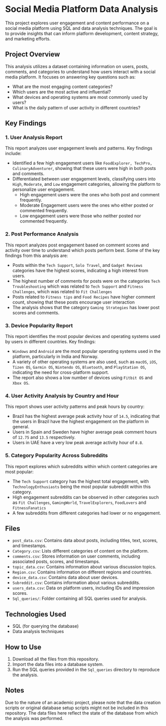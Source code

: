 # Social Media Platform Data Analysis

This project explores user engagement and content performance on a social media platform using SQL and data analysis techniques. The goal is to provide insights that can inform platform development, content strategy, and marketing efforts.

## Project Overview

This analysis utilizes a dataset containing information on users, posts, comments, and categories to understand how users interact with a social media platform. It focuses on answering key questions such as:

- What are the most engaging content categories?
- Which users are the most active and influential?
- What devices and operating systems are most commonly used by users?
- What is the daily pattern of user activity in different countries?

## Key Findings

### 1. User Analysis Report
This report analyzes user engagement levels and patterns. Key findings include:
- Identified a few high engagement users like `FoodExplorer, TechPro, CulinaryAdventurer`, showing that these users were high in both posts and comments.
- Differentiated between user engagement levels, classifying users into `High`, `Moderate`, and `Low` engagement categories, allowing the platform to personalize user engagement.
  * High engagement users were the ones who both post and comment frequently.
  * Moderate Engagement users were the ones who either posted or commented frequently.
  * Low engagement users were those who neither posted nor commented frequently.

### 2. Post Performance Analysis
This report analyzes post engagement based on comment scores and activity over time to understand which posts perform best. Some of the key findings from this analysis are:
- Posts within the `Tech Support`, `Solo Travel`, and `Gadget Reviews` categories have the highest scores, indicating a high interest from users.
- The highest number of comments for posts were on the categories `Tech Troubleshooting` which was related to `Tech Support` and `Fitness Challenges`, which was related to `Fit Challenges`
- Posts related to `Fitness tips` and `Food Recipes` have higher comment count, showing that these posts encourage user interaction
- The analysis shows that the category `Gaming Strategies` has lower post scores and comments.

### 3. Device Popularity Report
This report identifies the most popular devices and operating systems used by users in different countries. Key findings:
- `Windows` and `Android` are the most popular operating systems used in the platform, particularly in India and Norway.
- A variety of other operating systems are also used, such as `macOS`, `iOS`, `Tizen OS`, `Garmin OS`, `Nintendo OS`, `Bluetooth`, and `PlayStation OS`, indicating the need for cross-platform support.
- The report also shows a low number of devices using `Fitbit OS` and `Xbox OS`.

### 4. User Activity Analysis by Country and Hour
This report shows user activity patterns and peak hours by country:
- Brazil has the highest average peak activity hour of `14.5`, indicating that the users in Brazil have the highest engagement on the platform in general.
- Users in Spain and Sweden have higher average peak comment hours of `12.75` and `13.5` respectively.
- Users in UAE have a very low peak average activity hour of `8.8`.

### 5. Category Popularity Across Subreddits
This report explores which subreddits within which content categories are most popular:
- The `Tech Support` category has the highest total engagement, with `TechnologyEnthusiasts` being the most popular subreddit within this category.
- High engagement subreddits can be observed in other categories such as `Fit Challenges`, `GamingWorld`, `TravelExplorers`, `FoodLovers` and `FitnessFanatics`
- A few subreddits from different categories had lower or no engagement.

## Files

* `post_data.csv`: Contains data about posts, including titles, text, scores, and timestamps.
* `Category.csv`: Lists different categories of content on the platform.
* `comments.csv`: Stores information on user comments, including associated posts, scores, and timestamps.
* `topic_data.csv`: Contains information about various discussion topics.
* `Region.csv`: Contains information on different regions and countries.
* `device_data.csv`: Contains data about user devices.
* `Subreddit.csv`: Contains information about various subreddits.
* `users_data.csv`: Data on platform users, including IDs and impression scores.
* `Sql_queries/`: Folder containing all SQL queries used for analysis.

## Technologies Used

*   SQL (for querying the database)
*   Data analysis techniques

## How to Use

1.  Download all the files from this repository.
2.  Import the data files into a database system.
3.  Run the SQL queries provided in the `Sql_queries` directory to reproduce the analysis.

## Notes

Due to the nature of an academic project, please note that the data creation scripts or original database setup scripts might not be included in this repository. The data files here reflect the state of the database from which the analysis was performed.
